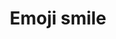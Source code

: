 ---
title: Emoji smile
tags: ["emoji", "smile", "happy", "joyful", "pleased", "delighted", "grinning"]
icon: emoji-smile
svg: '<svg xmlns="http://www.w3.org/2000/svg" width="24" height="24" fill="none" viewBox="0 0 24 24" stroke-width="1.5" stroke-linecap="round" stroke-linejoin="round" stroke="currentColor"><path d="M9 15c.85.63 1.885 1 3 1s2.15-.37 3-1m-5.5-4.5V10m5 .5V10"/><circle cx="12" cy="12" r="9"/></svg>'
---